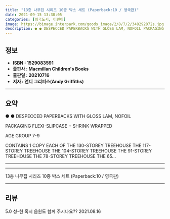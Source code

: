 ```yaml
---
title: "13층 나무집 시리즈 10종 박스 세트 (Paperback:10 / 영국판)"
date: 2021-09-15 13:30:05
categories: [외국도서, 어린이]
image: https://bimage.interpark.com/goods_image/2/8/7/2/348292872s.jpg
description: ● ● DESPECCED PAPERBACKS WITH GLOSS LAM, NOFOIL PACKAGING FLEXI-SLIPCASE + SHRINK WRAPPED AGE GROUP 7-9 CONTAINS 1 COPY EACH OF THE 130-STOREY TREEHOUSE
---
```


## **정보**

- **ISBN : 1529083591**
- **출판사 : Macmillan Children's Books**
- **출판일 : 20210716**
- **저자 : 앤디 그리피스(Andy Griffiths)**

------



## **요약**

●  ●  DESPECCED PAPERBACKS WITH GLOSS LAM, NOFOIL

PACKAGING FLEXI-SLIPCASE + SHRINK WRAPPED 

AGE GROUP 7-9 

CONTAINS 1 COPY EACH OF 
THE 130-STOREY TREEHOUSE 
THE 117-STOREY TREEHOUSE 
THE 104-STOREY TREEHOUSE 
THE 91-STOREY TREEHOUSE 
THE 78-STOREY TREEHOUSE 
THE 65... 

------



------


13층 나무집 시리즈 10종 박스 세트 (Paperback:10 / 영국판) 

------


## **리뷰** 

5.0 성-현 혹시 음원도 함께 주시나요?? 2021.08.16 <br/>